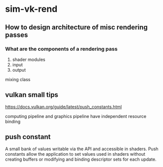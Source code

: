 # sim-vk-rend

## How to design architecture of misc rendering passes 

### What are the components of a rendering pass

1. shader modules
2. input
3. output

mixing class

## vulkan small tips 

https://docs.vulkan.org/guide/latest/push_constants.html

computing pipeline and graphics pipeline have independent resource binding

## push constant
A small bank of values writable via the API and accessible in shaders. Push constants allow the application to set values used in shaders without creating buffers or modifying and binding descriptor sets for each update.